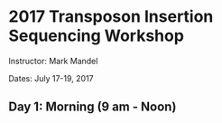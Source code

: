 # 2017 Transposon Insertion Sequencing Workshop

Instructor: Mark Mandel

Dates: July 17-19, 2017

## Day 1: Morning (9 am - Noon)
